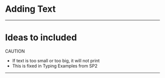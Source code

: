 # Adding Text



---

# Ideas to included
CAUTION
- If text is too small or too big, it will not print
- This is fixed in Typing Examples from SP2

---
